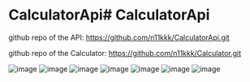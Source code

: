 # CalculatorApi# CalculatorApi


github repo of the API:
https://github.com/n11kkk/CalculatorApi.git

github repo of the Calculator:
https://github.com/n11kkk/Calculator.git   

![image](https://user-images.githubusercontent.com/115042113/200742244-b839fc7e-b78d-40c5-8db8-326676301828.png)
![image](https://user-images.githubusercontent.com/115042113/200742270-75a4884a-66fc-4221-a05a-3b5fa3b3a733.png)
![image](https://user-images.githubusercontent.com/115042113/200742290-ee5ee205-892d-4588-8890-cdb70aa6c38f.png)
![image](https://user-images.githubusercontent.com/115042113/200742316-982a56e6-0b6b-44a3-8dfe-16a25c8e918b.png)
![image](https://user-images.githubusercontent.com/115042113/200742344-f19ea33a-7728-4d2f-bffa-7d2d762e3214.png)
![image](https://user-images.githubusercontent.com/115042113/200742492-2a7c6a8a-70d2-48c2-bb22-e13ed181d848.png)
![image](https://user-images.githubusercontent.com/115042113/200742498-b3ec0f6b-96b0-4417-ad7e-851ef2d22cf0.png)














































